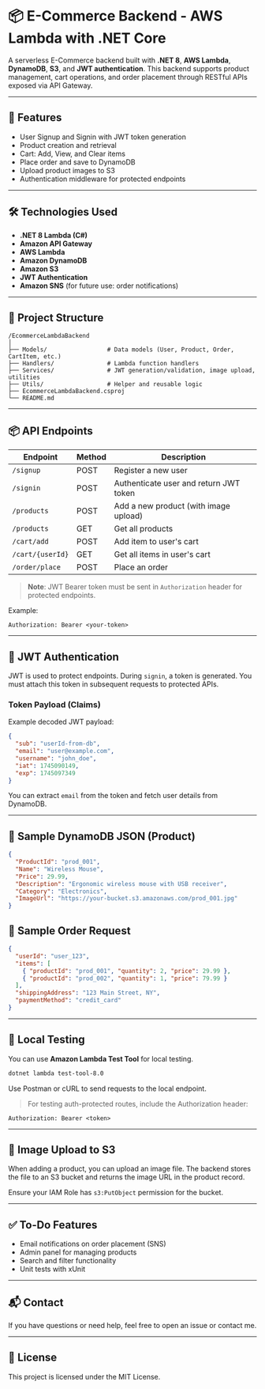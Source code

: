 # 📦 E-Commerce Backend - AWS Lambda with .NET Core

A serverless E-Commerce backend built with **.NET 8**, **AWS Lambda**, **DynamoDB**, **S3**, and **JWT authentication**. This backend supports product management, cart operations, and order placement through RESTful APIs exposed via API Gateway.

---

## 🚀 Features

- User Signup and Signin with JWT token generation
- Product creation and retrieval
- Cart: Add, View, and Clear items
- Place order and save to DynamoDB
- Upload product images to S3
- Authentication middleware for protected endpoints

---

## 🛠️ Technologies Used

- **.NET 8 Lambda (C#)**
- **Amazon API Gateway**
- **AWS Lambda**
- **Amazon DynamoDB**
- **Amazon S3**
- **JWT Authentication**
- **Amazon SNS** (for future use: order notifications)

---

## 📁 Project Structure

```
/EcommerceLambdaBackend
│
├── Models/                 # Data models (User, Product, Order, CartItem, etc.)
├── Handlers/               # Lambda function handlers
├── Services/               # JWT generation/validation, image upload, utilities
├── Utils/                  # Helper and reusable logic
├── EcommerceLambdaBackend.csproj
└── README.md
```

---

## 📦 API Endpoints

| Endpoint         | Method | Description                            |
| ---------------- | ------ | -------------------------------------- |
| `/signup`        | POST   | Register a new user                    |
| `/signin`        | POST   | Authenticate user and return JWT token |
| `/products`      | POST   | Add a new product (with image upload)  |
| `/products`      | GET    | Get all products                       |
| `/cart/add`      | POST   | Add item to user's cart                |
| `/cart/{userId}` | GET    | Get all items in user's cart           |
| `/order/place`   | POST   | Place an order                         |

> **Note**: JWT Bearer token must be sent in `Authorization` header for protected endpoints.

Example:

```
Authorization: Bearer <your-token>
```

---

## 🔐 JWT Authentication

JWT is used to protect endpoints. During `signin`, a token is generated. You must attach this token in subsequent requests to protected APIs.

### Token Payload (Claims)

Example decoded JWT payload:

```json
{
  "sub": "userId-from-db",
  "email": "user@example.com",
  "username": "john_doe",
  "iat": 1745090149,
  "exp": 1745097349
}
```

You can extract `email` from the token and fetch user details from DynamoDB.

---

## 💾 Sample DynamoDB JSON (Product)

```json
{
  "ProductId": "prod_001",
  "Name": "Wireless Mouse",
  "Price": 29.99,
  "Description": "Ergonomic wireless mouse with USB receiver",
  "Category": "Electronics",
  "ImageUrl": "https://your-bucket.s3.amazonaws.com/prod_001.jpg"
}
```

## 💾 Sample Order Request

```json
{
  "userId": "user_123",
  "items": [
    { "productId": "prod_001", "quantity": 2, "price": 29.99 },
    { "productId": "prod_002", "quantity": 1, "price": 79.99 }
  ],
  "shippingAddress": "123 Main Street, NY",
  "paymentMethod": "credit_card"
}
```

---

## 🧪 Local Testing

You can use **Amazon Lambda Test Tool** for local testing.

```bash
dotnet lambda test-tool-8.0
```

Use Postman or cURL to send requests to the local endpoint.

> For testing auth-protected routes, include the Authorization header:

```
Authorization: Bearer <token>
```

---

## 📸 Image Upload to S3

When adding a product, you can upload an image file. The backend stores the file to an S3 bucket and returns the image URL in the product record.

Ensure your IAM Role has `s3:PutObject` permission for the bucket.

---

## ✅ To-Do Features

- Email notifications on order placement (SNS)
- Admin panel for managing products
- Search and filter functionality
- Unit tests with xUnit

---

## 📬 Contact

If you have questions or need help, feel free to open an issue or contact me.

---

## 📝 License

This project is licensed under the MIT License.

